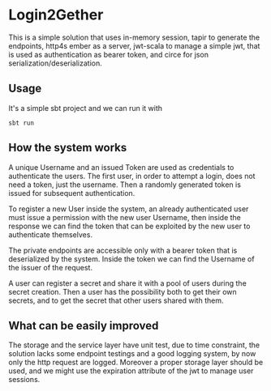 # Login2Gether

This is a simple solution that uses in-memory session, tapir to generate the
endpoints, http4s ember as a server, jwt-scala to manage a simple jwt, that is
used as authentication as bearer token, and circe for json
serialization/deserialization.

## Usage
It's a simple sbt project and we can run it with
```
sbt run
```

## How the system works
A unique Username and an issued Token are used as credentials to authenticate
the users. The first user, in order to attempt a login, does not need a token,
just the username. Then a randomly generated token is issued for subsequent
authentication.

To register a new User inside the system, an already authenticated user must
issue a permission with the new user Username, then inside the response we can
find the token that can be exploited by the new user to authenticate
themselves.

The private endpoints are accessible only with a bearer token that is
deserialized by the system. Inside the token we can find the Username of the
issuer of the request.

A user can register a secret and share it with a pool of users during the
secret creation. Then a user has the possibility both to get their own secrets,
and to get the secret that other users shared with them.

## What can be easily improved
The storage and the service layer have unit test, due to time constraint, the
solution lacks some endpoint testings and a good logging system, by now only
the http request are logged. Moreover a proper storage layer should be used,
and we might use the expiration attribute of the jwt to manage user sessions.
